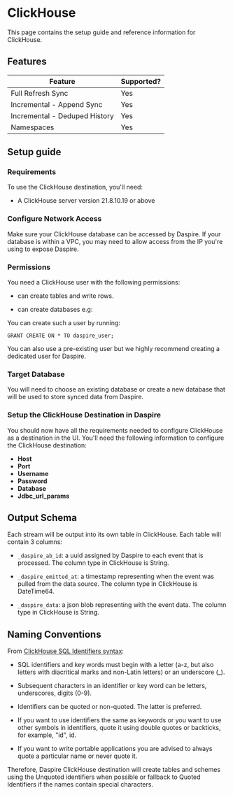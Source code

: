 # ClickHouse
This page contains the setup guide and reference information for ClickHouse.

## Features

| Feature | Supported? |
| --- | --- |
| Full Refresh Sync | Yes |
| Incremental - Append Sync | Yes |
| Incremental - Deduped History | Yes |
| Namespaces | Yes |

## Setup guide

### Requirements

To use the ClickHouse destination, you'll need:

* A ClickHouse server version 21.8.10.19 or above

### Configure Network Access

Make sure your ClickHouse database can be accessed by Daspire. If your database is within a VPC, you may need to allow access from the IP you're using to expose Daspire.

### Permissions

You need a ClickHouse user with the following permissions:

* can create tables and write rows.

* can create databases e.g:

You can create such a user by running:

```
GRANT CREATE ON * TO daspire_user;
```

You can also use a pre-existing user but we highly recommend creating a dedicated user for Daspire.

### Target Database

You will need to choose an existing database or create a new database that will be used to store synced data from Daspire.

### Setup the ClickHouse Destination in Daspire

You should now have all the requirements needed to configure ClickHouse as a destination in the UI. You'll need the following information to configure the ClickHouse destination:

* **Host**
* **Port**
* **Username**
* **Password**
* **Database**
* **Jdbc\_url\_params**

## Output Schema

Each stream will be output into its own table in ClickHouse. Each table will contain 3 columns:

* `_daspire_ab_id`: a uuid assigned by Daspire to each event that is processed. The column type in ClickHouse is String.

* `_daspire_emitted_at`: a timestamp representing when the event was pulled from the data source. The column type in ClickHouse is DateTime64.

* `_daspire_data`: a json blob representing with the event data. The column type in ClickHouse is String.

## Naming Conventions

From [ClickHouse SQL Identifiers syntax](https://clickhouse.com/docs/en/sql-reference/syntax/):

* SQL identifiers and key words must begin with a letter (a-z, but also letters with diacritical marks and non-Latin letters) or an underscore (\_).

* Subsequent characters in an identifier or key word can be letters, underscores, digits (0-9).

* Identifiers can be quoted or non-quoted. The latter is preferred.

* If you want to use identifiers the same as keywords or you want to use other symbols in identifiers, quote it using double quotes or backticks, for example, "id", id.

* If you want to write portable applications you are advised to always quote a particular name or never quote it.

Therefore, Daspire ClickHouse destination will create tables and schemes using the Unquoted identifiers when possible or fallback to Quoted Identifiers if the names contain special characters.